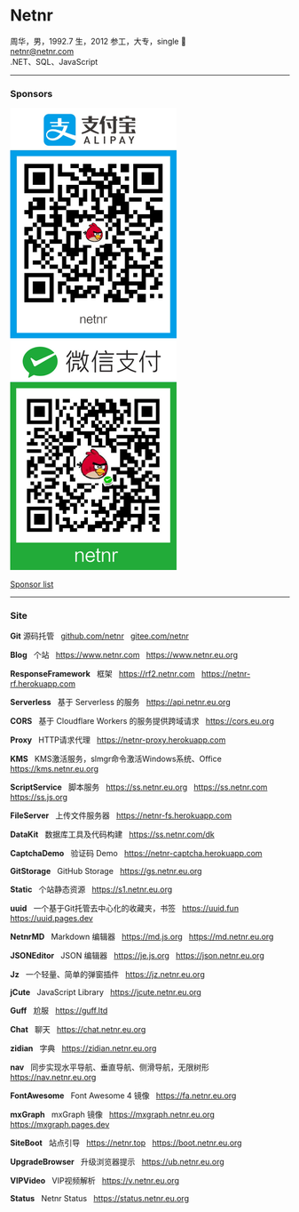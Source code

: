 # Netnr
周华，男，1992.7 生，2012 参工，大专，single 🤣  
netnr@netnr.com  
.NET、SQL、JavaScript

---

### Sponsors
<img src="static/donate/alipay.jpg" alt="支付宝" title="支付宝" width="300" />
<img src="static/donate/wechat.jpg" alt="微信" title="微信" width="300" />

[Sponsor list](SPONSORS.md)

---

### Site
**Git** 源码托管
&nbsp; [github.com/netnr](https://github.com/netnr) 
&nbsp; [gitee.com/netnr](https://gitee.com/netnr)

**Blog**
&nbsp; 个站
&nbsp; https://www.netnr.com
&nbsp; https://www.netnr.eu.org

**ResponseFramework**
&nbsp; 框架
&nbsp; https://rf2.netnr.com
&nbsp; https://netnr-rf.herokuapp.com

**Serverless**
&nbsp; 基于 Serverless 的服务
&nbsp; https://api.netnr.eu.org

**CORS**
&nbsp; 基于 Cloudflare Workers 的服务提供跨域请求
&nbsp; https://cors.eu.org

**Proxy**
&nbsp; HTTP请求代理
&nbsp; https://netnr-proxy.herokuapp.com

**KMS**
&nbsp; KMS激活服务，slmgr命令激活Windows系统、Office
&nbsp; https://kms.netnr.eu.org

**ScriptService**
&nbsp; 脚本服务
&nbsp; https://ss.netnr.eu.org
&nbsp; https://ss.netnr.com
&nbsp; https://ss.js.org

**FileServer**
&nbsp; 上传文件服务器
&nbsp; https://netnr-fs.herokuapp.com

**DataKit**
&nbsp; 数据库工具及代码构建
&nbsp; https://ss.netnr.com/dk

**CaptchaDemo**
&nbsp; 验证码 Demo
&nbsp; https://netnr-captcha.herokuapp.com

**GitStorage**
&nbsp; GitHub Storage
&nbsp; https://gs.netnr.eu.org

**Static**
&nbsp; 个站静态资源
&nbsp; https://s1.netnr.eu.org

**uuid**
&nbsp; 一个基于Git托管去中心化的收藏夹，书签
&nbsp; https://uuid.fun
&nbsp; https://uuid.pages.dev

**NetnrMD**
&nbsp; Markdown 编辑器
&nbsp; https://md.js.org
&nbsp; https://md.netnr.eu.org

**JSONEditor**
&nbsp; JSON 编辑器
&nbsp; https://je.js.org
&nbsp; https://json.netnr.eu.org

**Jz**
&nbsp; 一个轻量、简单的弹窗插件
&nbsp; https://jz.netnr.eu.org

**jCute**
&nbsp; JavaScript Library
&nbsp; https://jcute.netnr.eu.org

**Guff**
&nbsp; 尬服
&nbsp; https://guff.ltd

**Chat**
&nbsp; 聊天
&nbsp; https://chat.netnr.eu.org

**zidian**
&nbsp; 字典
&nbsp; https://zidian.netnr.eu.org

**nav**
&nbsp; 同步实现水平导航、垂直导航、侧滑导航，无限树形
&nbsp; https://nav.netnr.eu.org

**FontAwesome**
&nbsp; Font Awesome 4 镜像
&nbsp; https://fa.netnr.eu.org

**mxGraph**
&nbsp; mxGraph 镜像
&nbsp; https://mxgraph.netnr.eu.org
&nbsp; https://mxgraph.pages.dev

**SiteBoot**
&nbsp; 站点引导
&nbsp; https://netnr.top
&nbsp; https://boot.netnr.eu.org

**UpgradeBrowser**
&nbsp; 升级浏览器提示
&nbsp; https://ub.netnr.eu.org

**VIPVideo**
&nbsp; VIP视频解析
&nbsp; https://v.netnr.eu.org

**Status**
&nbsp; Netnr Status
&nbsp; https://status.netnr.eu.org